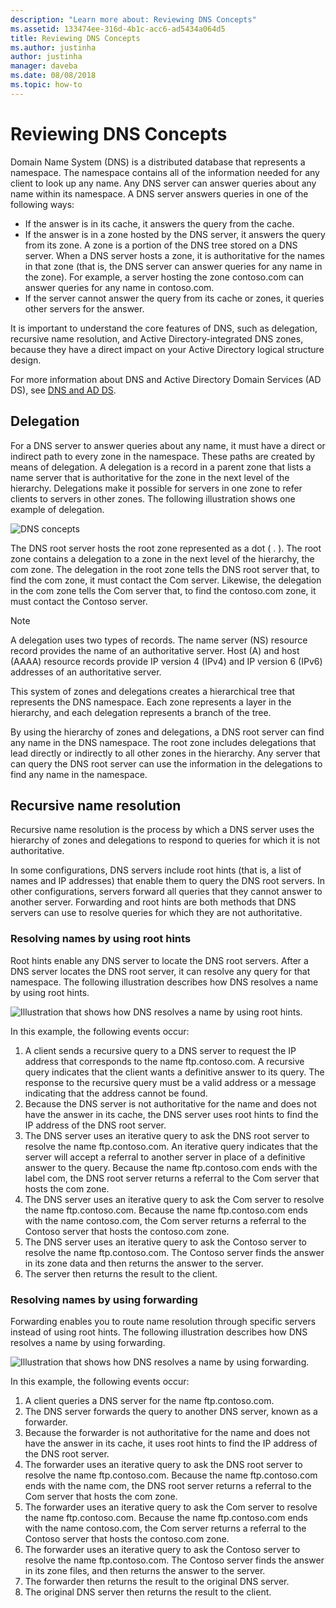 ```yaml
---
description: "Learn more about: Reviewing DNS Concepts"
ms.assetid: 133474ee-316d-4b1c-acc6-ad5434a064d5
title: Reviewing DNS Concepts
ms.author: justinha
author: justinha
manager: daveba
ms.date: 08/08/2018
ms.topic: how-to
---
```


# Reviewing DNS Concepts

Domain Name System (DNS) is a distributed database that represents a namespace. The namespace contains all of the information needed for any client to look up any name. Any DNS server can answer queries about any name within its namespace. A DNS server answers queries in one of the following ways:

- If the answer is in its cache, it answers the query from the cache.
- If the answer is in a zone hosted by the DNS server, it answers the query from its zone. A zone is a portion of the DNS tree stored on a DNS server. When a DNS server hosts a zone, it is authoritative for the names in that zone (that is, the DNS server can answer queries for any name in the zone). For example, a server hosting the zone contoso.com can answer queries for any name in contoso.com.
- If the server cannot answer the query from its cache or zones, it queries other servers for the answer.

It is important to understand the core features of DNS, such as delegation, recursive name resolution, and Active Directory-integrated DNS zones, because they have a direct impact on your Active Directory logical structure design.

For more information about DNS and Active Directory Domain Services (AD DS), see [DNS and AD DS](../../ad-ds/plan/DNS-and-AD-DS.md).

## Delegation

For a DNS server to answer queries about any name, it must have a direct or indirect path to every zone in the namespace. These paths are created by means of delegation. A delegation is a record in a parent zone that lists a name server that is authoritative for the zone in the next level of the hierarchy. Delegations make it possible for servers in one zone to refer clients to servers in other zones. The following illustration shows one example of delegation.

![DNS concepts](../../media/Reviewing-DNS-Concepts/0c24b576-d41a-4e5d-ad3d-6be81e095835.gif)

The DNS root server hosts the root zone represented as a dot ( . ). The root zone contains a delegation to a zone in the next level of the hierarchy, the com zone. The delegation in the root zone tells the DNS root server that, to find the com zone, it must contact the Com server. Likewise, the delegation in the com zone tells the Com server that, to find the contoso.com zone, it must contact the Contoso server.

> [!NOTE]
> A delegation uses two types of records. The name server (NS) resource record provides the name of an authoritative server. Host (A) and host (AAAA) resource records provide IP version 4 (IPv4) and IP version 6 (IPv6) addresses of an authoritative server.

This system of zones and delegations creates a hierarchical tree that represents the DNS namespace. Each zone represents a layer in the hierarchy, and each delegation represents a branch of the tree.

By using the hierarchy of zones and delegations, a DNS root server can find any name in the DNS namespace. The root zone includes delegations that lead directly or indirectly to all other zones in the hierarchy. Any server that can query the DNS root server can use the information in the delegations to find any name in the namespace.

## Recursive name resolution

Recursive name resolution is the process by which a DNS server uses the hierarchy of zones and delegations to respond to queries for which it is not authoritative.

In some configurations, DNS servers include root hints (that is, a list of names and IP addresses) that enable them to query the DNS root servers. In other configurations, servers forward all queries that they cannot answer to another server. Forwarding and root hints are both methods that DNS servers can use to resolve queries for which they are not authoritative.

### Resolving names by using root hints

Root hints enable any DNS server to locate the DNS root servers. After a DNS server locates the DNS root server, it can resolve any query for that namespace. The following illustration describes how DNS resolves a name by using root hints.

![Illustration that shows how DNS resolves a name by using root hints.](../../media/Reviewing-DNS-Concepts/1c044845-b104-4262-a7af-474ba3558a85.gif)

In this example, the following events occur:

1. A client sends a recursive query to a DNS server to request the IP address that corresponds to the name ftp.contoso.com. A recursive query indicates that the client wants a definitive answer to its query. The response to the recursive query must be a valid address or a message indicating that the address cannot be found.
2. Because the DNS server is not authoritative for the name and does not have the answer in its cache, the DNS server uses root hints to find the IP address of the DNS root server.
3. The DNS server uses an iterative query to ask the DNS root server to resolve the name ftp.contoso.com. An iterative query indicates that the server will accept a referral to another server in place of a definitive answer to the query. Because the name ftp.contoso.com ends with the label com, the DNS root server returns a referral to the Com server that hosts the com zone.
4. The DNS server uses an iterative query to ask the Com server to resolve the name ftp.contoso.com. Because the name ftp.contoso.com ends with the name contoso.com, the Com server returns a referral to the Contoso server that hosts the contoso.com zone.
5. The DNS server uses an iterative query to ask the Contoso server to resolve the name ftp.contoso.com. The Contoso server finds the answer in its zone data and then returns the answer to the server.
6. The server then returns the result to the client.

### Resolving names by using forwarding

Forwarding enables you to route name resolution through specific servers instead of using root hints. The following illustration describes how DNS resolves a name by using forwarding.

![Illustration that shows how DNS resolves a name by using forwarding.](../../media/Reviewing-DNS-Concepts/05bc2eb0-1033-4e53-ae30-244fa247d000.gif)

In this example, the following events occur:

1. A client queries a DNS server for the name ftp.contoso.com.
2. The DNS server forwards the query to another DNS server, known as a forwarder.
3. Because the forwarder is not authoritative for the name and does not have the answer in its cache, it uses root hints to find the IP address of the DNS root server.
4. The forwarder uses an iterative query to ask the DNS root server to resolve the name ftp.contoso.com. Because the name ftp.contoso.com ends with the name com, the DNS root server returns a referral to the Com server that hosts the com zone.
5. The forwarder uses an iterative query to ask the Com server to resolve the name ftp.contoso.com. Because the name ftp.contoso.com ends with the name contoso.com, the Com server returns a referral to the Contoso server that hosts the contoso.com zone.
6. The forwarder uses an iterative query to ask the Contoso server to resolve the name ftp.contoso.com. The Contoso server finds the answer in its zone files, and then returns the answer to the server.
7. The forwarder then returns the result to the original DNS server.
8. The original DNS server then returns the result to the client.
